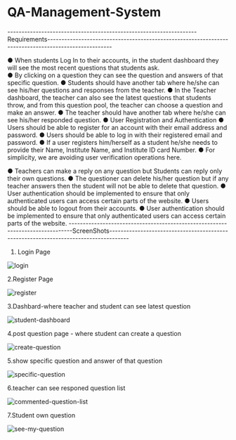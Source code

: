 # QA-Management-System


-------------------------------------------------------------------Requirements-----------------------------------------------------------------------------------------------------

● When students Log In to their accounts, in the student dashboard they will see the most
recent questions that students ask.<br>
● By clicking on a question they can see the question and answers of that specific
question.
● Students should have another tab where he/she can see his/her questions and
responses from the teacher.
● In the Teacher dashboard, the teacher can also see the latest questions that students
throw, and from this question pool, the teacher can choose a question and make an
answer.
● The teacher should have another tab where he/she can see his/her responded question.
● User Registration and Authentication
● Users should be able to register for an account with their email address and password.
● Users should be able to log in with their registered email and password.
● If a user registers him/herself as a student he/she needs to provide their Name, Institute
Name, and Institute ID card Number.
● For simplicity, we are avoiding user verification operations here.

● Teachers can make a reply on any question but Students can reply only their own
questions.
● The questioner can delete his/her question but if any teacher answers then the student
will not be able to delete that question.
● User authentication should be implemented to ensure that only authenticated users can
access certain parts of the website.
● Users should be able to logout from their accounts.
● User authentication should be implemented to ensure that only authenticated users can
access certain parts of the website.
-------------------------------------------------------------------------------ScreenShots-------------------------------------------------------------------------------------

1. Login Page
   
![login](https://github.com/tasdid1999/QAManagementSystem/assets/75440032/ed542351-4971-400f-a0f4-b9dc7ecf2232)

2.Register Page

![register](https://github.com/tasdid1999/QAManagementSystem/assets/75440032/098f1b32-117e-447b-b6eb-419a1543dfae)

3.Dashbard-where teacher and student can see latest question

![student-dashboard](https://github.com/tasdid1999/QAManagementSystem/assets/75440032/e77977f2-e947-48c4-8fbc-205748721a18)

4.post question page - where student can create a question

![create-question](https://github.com/tasdid1999/QAManagementSystem/assets/75440032/9cc6d98d-db24-4045-b156-6fe476d4df76)

5.show specific question and answer of that question

![specific-question](https://github.com/tasdid1999/QAManagementSystem/assets/75440032/906c76e1-a70a-4cf7-a0ce-38a7f77e674f)

6.teacher can see responed question list

![commented-question-list](https://github.com/tasdid1999/QAManagementSystem/assets/75440032/182511e1-4809-4dca-8bbe-9346175f45f6)

7.Student own question

![see-my-question](https://github.com/tasdid1999/QAManagementSystem/assets/75440032/10e3224f-3007-4ffd-88c6-b94bb638903e)
